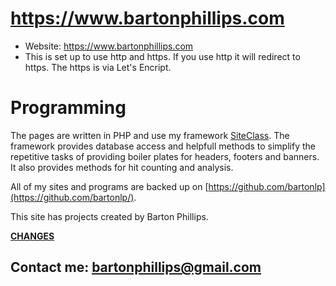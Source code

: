 # https://www.bartonphillips.com

* Website: https://www.bartonphillips.com  
* This is set up to use http and https. If you use http it will redirect to https. The https is via Let's Encript.

# Programming

The pages are written in PHP and use my framework [SiteClass](https://github.com/bartonlp/site-class).
The framework provides database access and helpfull methods to simplify the repetitive tasks of
providing boiler plates for headers, footers and banners. It also provides methods for hit counting
and analysis.

All of my sites and programs are backed up on [https://github.com/bartonlp](https://github.com/bartonlp/).

This site has projects created by Barton Phillips.
                                                          
[__CHANGES__](https://bartonphillips.com/CHANGES.md)

## Contact me: [bartonphillips@gmail.com](mailto:bartonphillips@gmail.com)

